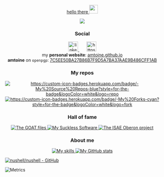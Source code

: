 <!-- greatly inspired from https://github.com/DenverCoder1/DenverCoder1 !! -->

<!-- =================================== -->
<!-- HEADER -->
<!-- =================================== -->
<p align="center">
  <a href="https://github.com/amtoine">
    hello there
    <img src="https://media.giphy.com/media/hvRJCLFzcasrR4ia7z/giphy.gif" width="28"></img>
  </a>
</p>

<p align="center">
  <!-- Typing SVG by DenverCoder1 - https://github.com/DenverCoder1/readme-typing-svg -->
  <a href="https://github.com/DenverCoder1/readme-typing-svg">
    <img src="https://readme-typing-svg.demolab.com/?lines=this%20is%20a%20test;another%20one&font=Fira%20Code&center=true&width=440&height=45&color=f75c7e&vCenter=true&pause=1000&size=22" /></a>
</p>

<!-- Social icons section -->
<h3 align="center">
  Social
</h3>
<p align="center">
  <a href="https://www.linkedin.com/in/antoine-stevan/" alt="https://www.linkedin.com/in/antoine-stevan/sureli">
    <img
      width="32px"
      alt="linkedin.png"
      title="LinkedIn"
      src="linkedin.png"
    ></img>
  </a>
  &#8287;&#8287;&#8287;&#8287;&#8287;
  <a href="https://discord.gg/GMb9ESpa7J" alt="https://discord.gg/GMb9ESpa7J">
    <img
      width="32px"
      alt="https://i.imgur.com/OViZO8J.png"
      title="SCSg club"
      src="https://i.imgur.com/OViZO8J.png"
    ></img>
  </a>
  <br>
  my <b>personal website</b>:
  <a href="https://amtoine.github.io">amtoine.github.io</a>
  <br>
  <b>amtoine</b> on <code>openpgp</code>:
  <a href="https://keys.openpgp.org/search?q=stevan.antoine@gmail.com">7C5EE50BA27B86B7F9D5A7BA37AAE9B486CFF1AB</a>
</p>

<!-- My Repos -->
<h3 align="center">
  My repos
</h3>
<p align="center">
  <a href="https://github.com/amtoine?tab=repositories&type=source&sort=stargazers">
    <img
      title="All my source repositories"
      alt="https://custom-icon-badges.herokuapp.com/badge/-My%20Source%20Repos-blue?style=for-the-badge&logoColor=white&logo=repo"
      src="https://custom-icon-badges.herokuapp.com/badge/-My%20Source%20Repos-blue?style=for-the-badge&logoColor=white&logo=repo"
    ></img>
  </a>
  <a href="https://github.com/amtoine?tab=repositories&type=fork&sort=stargazers">
    <img
      title="All my forks"
      alt="https://custom-icon-badges.herokuapp.com/badge/-My%20Forks-cyan?style=for-the-badge&logoColor=white&logo=fork"
      src="https://custom-icon-badges.herokuapp.com/badge/-My%20Forks-cyan?style=for-the-badge&logoColor=white&logo=fork"
    ></img>
  </a>
</p>

<h3 align="center">
  Hall of fame
</h3>
<p align="center">
  <a href="https://github.com/goatfiles">
    <img
      title="The GOAT.files"
      src="https://custom-icon-badges.herokuapp.com/badge/-The%20GOAT.files-green?style=for-the-badge&logoColor=white&logo=fork"
    ></img>
  </a>
  <a href="https://github.com/goatfiles-suckless">
    <img
      title="My Suckless Software"
      src="https://custom-icon-badges.herokuapp.com/badge/-Suckless%20Software%20For%20GOATs-blue?style=for-the-badge&logoColor=white&logo=fork"
    ></img>
  </a>
  <a href="https://github.com/oberonproject">
    <img
      title="The ISAE Oberon project"
      src="https://custom-icon-badges.herokuapp.com/badge/-The%20ISAE%20Oberon%20Project-cyan?style=for-the-badge&logoColor=white&logo=fork"
    ></img>
  </a>
</p>

<h3 align="center">
  About me
</h3>
<p align="center">
  <a href="https://github.com/amtoine/amtoine/blob/main/SKILLS.md">
    <img
      title="My skills"
      src="https://custom-icon-badges.herokuapp.com/badge/-My%20Skills-red?style=for-the-badge&logoColor=white&logo=fork"
    ></img>
  </a>
  <a href="https://github.com/amtoine/amtoine/blob/main/STATS.md">
    <img
      title="My GitHub stats"
      src="https://custom-icon-badges.herokuapp.com/badge/-My%20GitHub%20Stats-orange?style=for-the-badge&logoColor=white&logo=fork"
    ></img>
  </a>
</p>

[![nushell/nushell - GitHub](https://gh-card.dev/repos/nushell/nushell.svg?fullname=)](https://github.com/nushell/nushell)

![Metrics](https://metrics.lecoq.io/amtoine?template=classic&repositories.affiliations=owner%2C%20collaborator%2C%20organization_member&base.indepth=false&base.hireable=false&config.timezone=Europe%2FCopenhagen&config.display=large)

